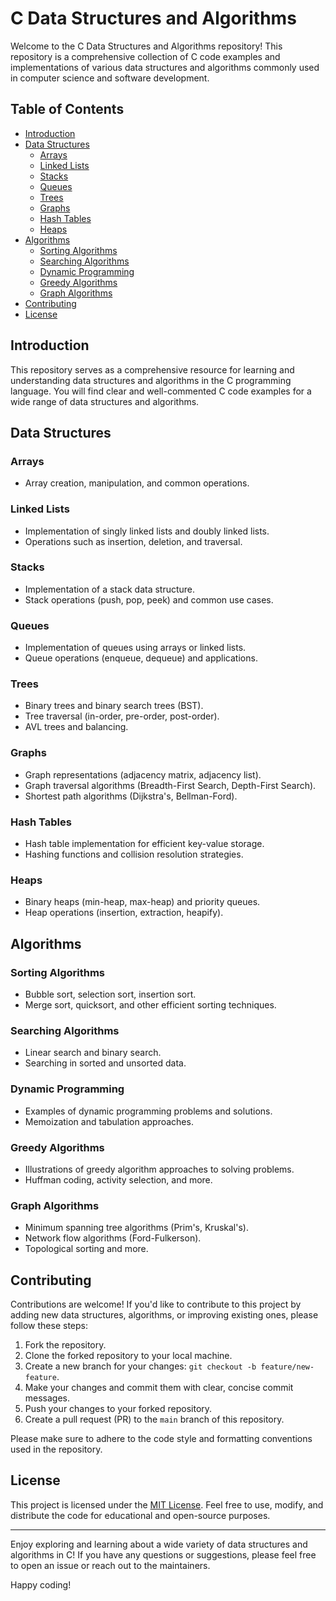 # C Data Structures and Algorithms

Welcome to the C Data Structures and Algorithms repository! This repository is a comprehensive collection of C code examples and implementations of various data structures and algorithms commonly used in computer science and software development.

## Table of Contents

- [Introduction](#introduction)
- [Data Structures](#data-structures)
  - [Arrays](#arrays)
  - [Linked Lists](#linked-lists)
  - [Stacks](#stacks)
  - [Queues](#queues)
  - [Trees](#trees)
  - [Graphs](#graphs)
  - [Hash Tables](#hash-tables)
  - [Heaps](#heaps)
- [Algorithms](#algorithms)
  - [Sorting Algorithms](#sorting-algorithms)
  - [Searching Algorithms](#searching-algorithms)
  - [Dynamic Programming](#dynamic-programming)
  - [Greedy Algorithms](#greedy-algorithms)
  - [Graph Algorithms](#graph-algorithms)
- [Contributing](#contributing)
- [License](#license)

## Introduction

This repository serves as a comprehensive resource for learning and understanding data structures and algorithms in the C programming language. You will find clear and well-commented C code examples for a wide range of data structures and algorithms.

## Data Structures

### Arrays

- Array creation, manipulation, and common operations.

### Linked Lists

- Implementation of singly linked lists and doubly linked lists.
- Operations such as insertion, deletion, and traversal.

### Stacks

- Implementation of a stack data structure.
- Stack operations (push, pop, peek) and common use cases.

### Queues

- Implementation of queues using arrays or linked lists.
- Queue operations (enqueue, dequeue) and applications.

### Trees

- Binary trees and binary search trees (BST).
- Tree traversal (in-order, pre-order, post-order).
- AVL trees and balancing.

### Graphs

- Graph representations (adjacency matrix, adjacency list).
- Graph traversal algorithms (Breadth-First Search, Depth-First Search).
- Shortest path algorithms (Dijkstra's, Bellman-Ford).

### Hash Tables

- Hash table implementation for efficient key-value storage.
- Hashing functions and collision resolution strategies.

### Heaps

- Binary heaps (min-heap, max-heap) and priority queues.
- Heap operations (insertion, extraction, heapify).

## Algorithms

### Sorting Algorithms

- Bubble sort, selection sort, insertion sort.
- Merge sort, quicksort, and other efficient sorting techniques.

### Searching Algorithms

- Linear search and binary search.
- Searching in sorted and unsorted data.

### Dynamic Programming

- Examples of dynamic programming problems and solutions.
- Memoization and tabulation approaches.

### Greedy Algorithms

- Illustrations of greedy algorithm approaches to solving problems.
- Huffman coding, activity selection, and more.

### Graph Algorithms

- Minimum spanning tree algorithms (Prim's, Kruskal's).
- Network flow algorithms (Ford-Fulkerson).
- Topological sorting and more.

## Contributing

Contributions are welcome! If you'd like to contribute to this project by adding new data structures, algorithms, or improving existing ones, please follow these steps:

1. Fork the repository.
2. Clone the forked repository to your local machine.
3. Create a new branch for your changes: `git checkout -b feature/new-feature`.
4. Make your changes and commit them with clear, concise commit messages.
5. Push your changes to your forked repository.
6. Create a pull request (PR) to the `main` branch of this repository.

Please make sure to adhere to the code style and formatting conventions used in the repository.

## License

This project is licensed under the [MIT License](LICENSE). Feel free to use, modify, and distribute the code for educational and open-source purposes.

---

Enjoy exploring and learning about a wide variety of data structures and algorithms in C! If you have any questions or suggestions, please feel free to open an issue or reach out to the maintainers.

Happy coding!
